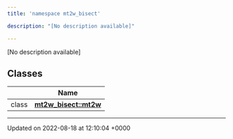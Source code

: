 ```yaml
---
title: 'namespace mt2w_bisect'

description: "[No description available]"

---
```







[No description available]

## Classes

|                | Name           |
| -------------- | -------------- |
| class | **[mt2w_bisect::mt2w](/documentation/code/gambit_2-2/classes/classmt2w__bisect_1_1mt2w/)**  |






-------------------------------

Updated on 2022-08-18 at 12:10:04 +0000